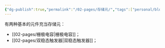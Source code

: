 ```yaml
---
{"dg-publish":true,"permalink":"/02-pages/存储元/","tags":["personal/blog","计算机组成原理"]}
---
```


有两种基本的元件充当存储元：
 - [[02-pages/栅极电容\|栅极电容]]；
 - [[02-pages/双稳态触发器\|双稳态触发器]]；